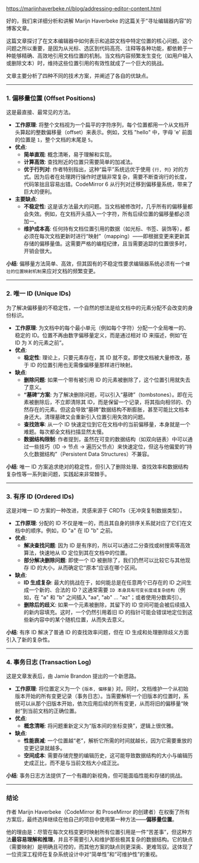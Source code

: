 https://marijnhaverbeke.nl/blog/addressing-editor-content.html

好的，我们来详细分析和讲解 Marijn Haverbeke 的这篇关于“寻址编辑器内容”的博客文章。

这篇文章探讨了在文本编辑器中如何表示和追踪文档中特定位置的核心问题。这个问题之所以重要，是因为从光标、选区到代码高亮、注释等各种功能，都依赖于一种能够精确、高效地引用文档位置的机制。当文档内容频繁发生变化（如用户输入或删除文本）时，维持这些位置引用的有效性就成了一个巨大的挑战。

文章主要分析了四种不同的技术方案，并阐述了各自的优缺点。

---

### 1. 偏移量位置 (Offset Positions)

这是最直接、最常见的方法。

- **工作原理**: 将整个文档视为一个扁平的字符序列，每个位置都用一个从文档开头算起的整数偏移量（offset）来表示。例如，文档 "hello" 中，字母 'e' 前面的位置是 `1`，整个文档的末尾是 `5`。
- **优点**:
  - **简单直观**: 概念清晰，易于理解和实现。
  - **计算高效**: 查找附近的位置只需要简单的加减法。
  - **优于行列对**: 作者特别指出，这种“扁平”系统远优于使用 `{行, 列}` 对的方式。因为后者在处理跨行操作时逻辑非常复杂，需要不断查询行的长度，代码笨拙且容易出错。CodeMirror 6 从行列对迁移到偏移量系统，带来了巨大的便利。
- **主要缺点**:
  - **不稳定性**: 这是该方法最大的问题。当文档被修改时，几乎所有的偏移量都会失效。例如，在文档开头插入一个字符，所有后续位置的偏移量都必须加一。
  - **维护成本高**: 任何持有文档位置引用的数据（如光标、书签、装饰等），都必须在每次文档更新时进行“映射”（mapping）——即根据变更来更新其存储的偏移量值。这需要严格的编程纪律，且当需要追踪的位置很多时，开销会很大。

**小结**: 偏移量方法简单、高效，但其固有的不稳定性要求编辑器系统必须有一个`健壮的位置映射机制`来应对文档的频繁变更。

---

### 2. 唯一 ID (Unique IDs)

为了解决偏移量的不稳定性，一个自然的想法是给文档中的元素分配不会改变的身份标识。

- **工作原理**: 为文档中的每个最小单元（例如每个字符）分配一个全局唯一的、稳定的 ID。位置不再由数字偏移量定义，而是通过相对 ID 来描述，例如“在 ID 为 X 的元素之前”。
- **优点**:
  - **稳定性**: 理论上，只要元素存在，其 ID 就不变。即使文档被大量修改，基于 ID 的位置引用也无需像偏移量那样进行映射。
- **缺点**:
  - **删除问题**: 如果一个带有被引用 ID 的元素被删除了，这个位置引用就失去了意义。
  - **“墓碑”方案**: 为了解决删除问题，可以引入“墓碑”（tombstones）。即在元素被删除后，不立即清除其 ID，而是保留一个记录，将其指向相邻的、仍然存在的元素。但这会导致“墓碑”数据结构不断膨胀，甚至可能比文档本身还大。清理墓碑又会重新引入位置引用失效的问题。
  - **查找效率**: 从一个 ID 快速定位到它在文档中的当前偏移量，本身就是一个难题。每次都全文档扫描显然太慢。
  - **数据结构限制**: 作者提到，虽然在可变的数据结构（如双向链表）中可以通过一些技巧（ID -> 节点 -> 遍历父节点）来快速定位，但这与他偏爱的“持久化数据结构”（Persistent Data Structures）不兼容。

**小结**: 唯一 ID 方案追求绝对的稳定性，但引入了删除处理、查找效率和数据结构复杂性等一系列新问题，实践起来非常棘手。

---

### 3. 有序 ID (Ordered IDs)

这是对唯一 ID 方案的一种改进，灵感来源于 CRDTs（无冲突复制数据类型）。

- **工作原理**: 分配的 ID 不仅是唯一的，而且其自身的排序关系就对应了它们在文档中的顺序。例如，ID "a" 在 ID "b" 之前。
- **优点**:
  - **解决查找问题**: 因为 ID 是有序的，所以可以通过二分查找或树搜索等高效算法，快速地从 ID 定位到其在文档中的位置。
  - **部分解决删除问题**: 即使一个 ID 被删除了，我们仍然可以比较它与其他现存 ID 的大小，从而确定它“原本”应该在哪个区间。
- **缺点**:
  - **ID 生成复杂**: 最大的挑战在于，如何能总是在任意两个已存在的 ID 之间生成一个新的、合法的 ID？这通常需要 `ID 本身具有可变长度或复杂结构`（例如，在 "a" 和 "b" 之间插入 "aa", "ab" ... "az"；或者使用分数索引）。
  - **删除后的歧义**: 如果一个元素被删除，其留下的 ID 空间可能会被后续插入的新内容填充。这时，一个仍然引用着旧 ID 的指针可能会错误地定位到这些新内容中的某个随机位置，从而失去意义。

**小结**: 有序 ID 解决了普通 ID 的查找效率问题，但在 ID 生成和处理删除歧义方面引入了新的复杂性。

---

### 4. 事务日志 (Transaction Log)

这是文章发表后，由 Jamie Brandon 提出的一个新思路。

- **工作原理**: 将位置定义为一个 `{版本, 偏移量}` 对。同时，文档维护一个从初始版本开始的所有变更记录（事务日志）。当需要解析一个旧版本的位置时，系统可以从那个旧版本开始，依次应用后续的所有变更，从而将旧的偏移量“映射”到当前文档的正确位置。
- **优点**:
  - **概念清晰**: 将问题重新定义为“版本间的坐标变换”，逻辑上很优雅。
- **缺点**:
  - **性能衰减**: 一个位置越“老”，解析它所需的时间就越长，因为它需要重放的变更记录就越多。
  - **空间成本**: 需要存储完整的编辑历史，这可能导致数据结构的大小与编辑历史成正比，而不是与当前文档大小成正比。

**小结**: 事务日志方法提供了一个有趣的新视角，但可能面临性能和存储的挑战。

---

### 结论

作者 Marijn Haverbeke（CodeMirror 和 ProseMirror 的创建者）在权衡了所有方案后，最终选择继续在他自己的项目中使用第一种方法——**偏移量位置**。

他的理由是：尽管在每次文档变更时映射所有位置引用是一件“苦差事”，但这种方法**最容易理解和推理**，并且不需要引入和维护那些极其复杂的数据结构。它的缺点（需要映射）是明确且可控的，而其他方案的缺点则更深奥、更难驾驭。这体现了一位资深工程师在复杂系统设计中对“简单性”和“可维护性”的重视。
